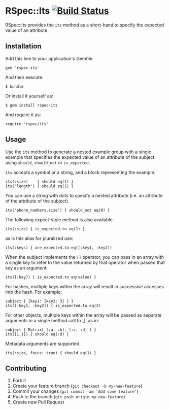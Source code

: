 # RSpec::Its [![Build Status](https://travis-ci.org/rspec/rspec-its.svg)](https://travis-ci.org/rspec/rspec-its)

RSpec::Its provides the `its` method as a short-hand to specify the expected value of an attribute.

## Installation

Add this line to your application's Gemfile:

    gem 'rspec-its'

And then execute:

    $ bundle

Or install it yourself as:

    $ gem install rspec-its

And require it as:

    require 'rspec/its'

## Usage

Use the `its` method to generate a nested example group with
a single example that specifies the expected value of an attribute of the
subject using `should`, `should_not` or `is_expected`.

`its` accepts a symbol or a string, and a block representing the example.

    its(:size)    { should eq(1) }
    its("length") { should eq(1) }

You can use a string with dots to specify a nested attribute (i.e. an
attribute of the attribute of the subject).

    its("phone_numbers.size") { should_not eq(0) }

The following expect-style method is also available:

    its(:size) { is_expected.to eq(1) }
    
as is this alias for pluralized use:

    its(:keys) { are_expected.to eq([:key1, :key2])
    
When the subject implements the `[]` operator, you can pass in an array with a single key to
refer to the value returned by that operator when passed that key as an argument.

    its([:key]) { is_expected.to eq(value) }

For hashes, multiple keys within the array will result in successive accesses into the hash. For example:

    subject { {key1: {key2: 3} } }
    its([:key1, :key2]) { is_expected.to eq(3)

For other objects, multiple keys within the array will be passed as separate arguments in a single method call to [], as in:

    subject { Matrix[ [:a, :b], [:c, :d] ] }
    its([1,1]) { should eq(:d) }

Metadata arguments are supported.

    its(:size, focus: true) { should eq(1) }

## Contributing

1. Fork it
2. Create your feature branch (`git checkout -b my-new-feature`)
3. Commit your changes (`git commit -am 'Add some feature'`)
4. Push to the branch (`git push origin my-new-feature`)
5. Create new Pull Request
